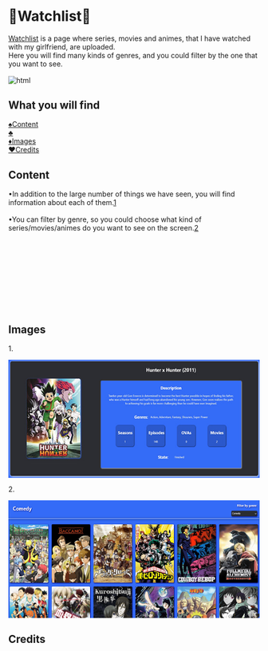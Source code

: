 # :popcorn:Watchlist:popcorn:
<a href="https://souto751.github.io/watchlist/" target="_blank" rel="noreferrer">Watchlist</a> is a page where series, movies and animes, that I have watched with my girlfriend, are uploaded. <br />
Here you will find many kinds of genres, and you could filter by the one that you want to see. <br />

<img src="https://github.com/Souto751/portfolio-react/blob/main/src/images/watchlist.jpg?raw=true" alt="html" align="center" />

## What you will find

<a href="#content">♠Content</a><br/>
<a href="#">♣</a><br/>
<a href="#images">♦Images</a><br/>
<a href="#credits">♥Credits</a><br/>

<div id="content"></div>

## Content


•In addition to the large number of things we have seen, you will find information about each of them.<a href="#one">1</a><br/><br/>
•You can filter by genre, so you could choose what kind of series/movies/animes do you want to see on the screen.<a href="#two">2</a><br/>
<br/><br/><br/><br/><br/><br/><br/><br/><br/>


<div id=""></div>

## 


<div id="images"></div>

## Images

<p id="one">1.</p>
<img src="https://github.com/Souto751/project-imgs/blob/main/watchlist%20page%20imgs/info.jpg?raw=true" alt="html" align="center" />
<p id="two">2.</p>
<img src="https://github.com/Souto751/project-imgs/blob/main/watchlist%20page%20imgs/filter.png?raw=true" alt="html" align="center" />

<div id="credits"></div>

## Credits

